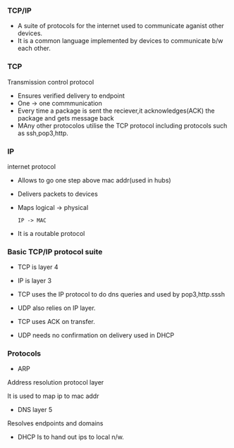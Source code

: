 ### TCP/IP

- A suite of protocols for the internet  used to communicate aganist other devices.
- It is a common language implemented by devices to communicate  b/w each other.

### TCP
Transmission control protocol

- Ensures verified delivery to endpoint
- One -> one commmunication
- Every time a package is sent the reciever,it acknowledges(ACK) the package and gets message back
- MAny other protocolos utilise the TCP protocol including protocols such as ssh,pop3,http.

### IP
internet protocol

- Allows to go one step above mac addr(used in hubs)
- Delivers packets to devices
- Maps logical -> physical
    
    `IP -> MAC`

- It is a routable protocol



### Basic TCP/IP protocol suite

- TCP is layer 4

- IP is layer 3

- TCP uses the IP protocol to do dns queries and used by pop3,http.sssh

- UDP also relies on IP layer.

- TCP uses ACK on transfer.

- UDP needs no confirmation on delivery used in DHCP


### Protocols

- ARP 

Address resolution protocol layer 

It is used to map ip to mac addr
- DNS layer 5 

Resolves endpoints and domains

- DHCP 
Is to hand out ips to local n/w.
